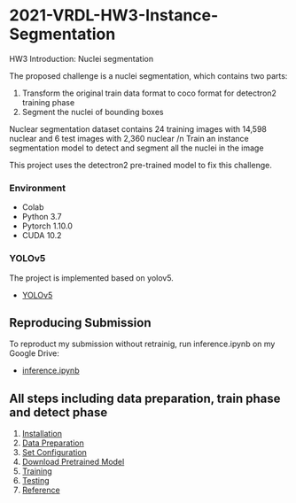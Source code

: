 # 2021-VRDL-HW3-Instance-Segmentation
HW3 Introduction: Nuclei segmentation

The proposed challenge is a nuclei segmentation, which contains two parts:
1. Transform the original train data format to coco format for detectron2 training phase
2. Segment the nuclei of bounding boxes

Nuclear segmentation dataset contains 24 training images with 14,598 nuclear and 6 test images with 2,360 nuclear /n
Train an instance segmentation model to detect and segment all the nuclei in the image 

This project uses the detectron2 pre-trained model to fix this challenge.


### Environment
- Colab
- Python 3.7
- Pytorch 1.10.0
- CUDA 10.2

### YOLOv5
The project is implemented based on yolov5.
- [YOLOv5](https://github.com/ultralytics/yolov5)

## Reproducing Submission
To reproduct my submission without retrainig, run inference.ipynb on my Google Drive:
- [inference.ipynb](https://drive.google.com/file/d/14IUxba_Tjaw3teusvljHuXGmZ8rEvH1a/view?usp=sharing)

## All steps including data preparation, train phase and detect phase
1. [Installation](#install-packages)
2. [Data Preparation](#data-preparation)
3. [Set Configuration](#set-configuration)
4. [Download Pretrained Model](#download-pretrained-model)
5. [Training](#training)
6. [Testing](#testing)
7. [Reference](#reference)
